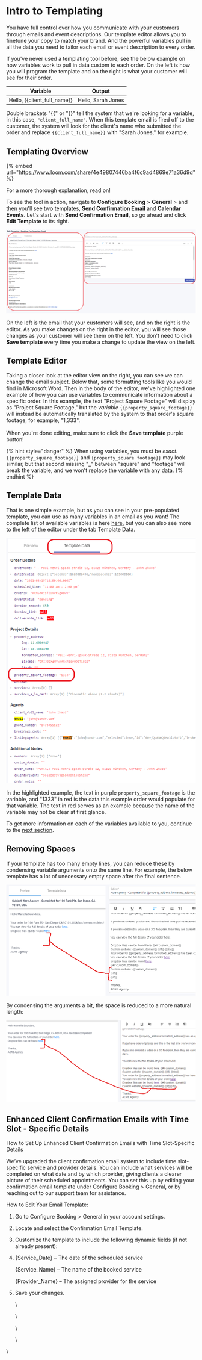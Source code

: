 # Intro to Templating

You have full control over how you communicate with your customers through emails and event descriptions. Our template editor allows you to finetune your copy to match your brand. And the powerful variables pull in all the data you need to tailor each email or event description to every order.

If you've never used a templating tool before, see the below example on how variables work to pull in data custom to each order. On the left is how you will program the template and on the right is what your customer will see for their order.

|             Variable            |       Output       |
| :-----------------------------: | :----------------: |
| Hello, \{{client\_full\_name\}} | Hello, Sarah Jones |

Double brackets "\{{" or "\}}" tell the system that we're looking for a variable, in this case, `"client_full_name"`. When this template email is fired off to the customer, the system will look for the client's name who submitted the order and replace `{{client_full_name}}` with "Sarah Jones," for example.

## Templating Overview

{% embed url="https://www.loom.com/share/4e49807446ba4f6c9ad4869e71a36d9d" %}

For a more thorough explanation, read on!

To see the tool in action, navigate to **Configure Booking** > **General** > and then you'll see two templates, **Send Confirmation Email** and **Calendar Events**. Let's start with **Send Confirmation Email,** so go ahead and click **Edit Template** to its right.

![](<../.gitbook/assets/1 - Overview.png>)

On the left is the email that your customers will see, and on the right is the editor. As you make changes on the right in the editor, you will see those changes as your customer will see them on the left. You don't need to click **Save template** every time you make a change to update the view on the left.

## Template Editor

Taking a closer look at the editor view on the right, you can see we can change the email subject. Below that, some formatting tools like you would find in Microsoft Word. Then in the body of the editor, we've highlighted one example of how you can use variables to communicate information about a specific order. In this example, the text "Project Square Footage" will display as "Project Square Footage," but the _variable_ `{{property_square_footage}}` will instead be automatically translated by the system to that order's square footage, for example, "1,333".\
\
When you're done editing, make sure to click the **Save template** purple button!

{% hint style="danger" %}
When using variables, you must be _exact._ `{{property_square_footage}}` and `{property_square footage}}` may look similar, but that second missing "\_" between "square" and "footage" will break the variable, and we won't replace the variable with any data.
{% endhint %}

## Template Data

That is one simple example, but as you can see in your pre-populated template, you can use as many variables in an email as you want! The complete list of available variables is here [here](variables.md), but you can also see more to the left of the editor under the tab Template Data.

![](<../.gitbook/assets/3 - Template Data.png>)

In the highlighted example, the text in purple `property_square_footage` is the variable, and "1333" in red is the data this example order would populate for that variable. The text in red serves as an example because the name of the variable may not be clear at first glance.

To get more information on each of the variables available to you, continue to the [next section](variables.md).

## Removing Spaces

If your template has too many empty lines, you can reduce these by condensing variable arguments onto the same line. For example, the below template has a lot of unecessary empty space after the final sentence.

![](<../.gitbook/assets/image (43).png>)

By condensing the arguments a bit, the space is reduced to a more natural length:

![](<../.gitbook/assets/Variables After.png>)



## Enhanced Client Confirmation Emails with Time Slot - Specific Details

How to Set Up Enhanced Client Confirmation Emails with Time Slot-Specific Details

We’ve upgraded the client confirmation email system to include time slot-specific service and provider details.  You can include what services will be completed on what date and by which provider, giving clients a clearer picture of their scheduled appointments.  You can set this up by editing your confirmation email template under Configure Booking > General, or by reaching out to our support team for assistance.

How to Edit Your Email Template:

1. Go to Configure Booking > General in your account settings.
2. Locate and select the Confirmation Email Template.
3. Customize the template to include the following dynamic fields (if not already present):
4.  {Service\_Date} – The date of the scheduled service

    {Service\_Name} – The name of the booked service

    {Provider\_Name} – The assigned provider for the service
5.  Save your changes.

    \


    \


    \


    \


\
